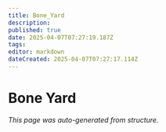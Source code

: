 ```yaml
---
title: Bone_Yard
description: 
published: true
date: 2025-04-07T07:27:19.187Z
tags: 
editor: markdown
dateCreated: 2025-04-07T07:27:17.114Z
---
```


# Bone Yard

*This page was auto-generated from structure.*